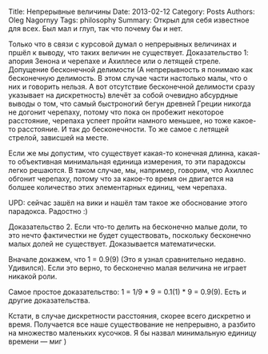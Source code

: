 Title: Непрерывные величины
Date: 2013-02-12
Category: Posts
Authors: Oleg Nagornyy
Tags: philosophy
Summary: Открыл для себя известное для всех. Был мал и глуп, так что почему бы и нет.

Только что в связи с курсовой думал о непрерывных величинах и пршёл к выводу, что таких величин не существует.
Доказательство 1: апория Зенона и черепахе и Ахиллесе или о летящей стреле. Допущение бесконечной делимости (А непрерывность я понимаю как бесконечную делимость. В этом случае части настолько малы, что о них и говорить нельзя. А вот отсутствие бесконечной делимости сразу указывает на дискретность) влечёт за собой очевидно абсурдные выводы о том, что самый быстроногий бегун древней Греции никогда не догонит черепаху, потому что пока он пробежит некоторое расстояние, черепаха успеет пройти намного меньшее, но тоже какое-то расстояние. И так до бесконечности. То же самое с летящей стрелой, зависшей на месте.

Если же мы допустим, что существует какая-то конечная длинна, какая-то объективная минимальная единица измерения, то эти парадоксы легко решаются. В таком случае, мы, например, говорим, что Ахиллес обгонит черепаху, потому что за какое-то время он двигается на болшее количество этих элементарных единиц, чем черепаха.

UPD: сейчас зашёл на вики и нашёл там такое же обоснование этого парадокса. Радостно :)

Доказательство 2. Если что-то делить на бесконечно малые доли, то это нечто фактичестки не будет существовать, поскольку бесконечно малых долей не существует. Доказывается математически.

Вначале докажем, что 1 = 0.9(9) (Это я узнал сравнительно недавно. Удивился). Если это верно, то бесконечно малая величина не играет никакой роли.

Самое простое доказательство: 1 = 1/9 * 9 = 0.1(1) * 9 = 0.9(9). Есть и другие доказательства.

Кстати, в случае дискретности расстояния, скорее всего дискретно и время. Получается все наше существование не непрерывно, а разбито на множество маленьких кусочков. Я бы назвал минимальную единицу времени — миг )